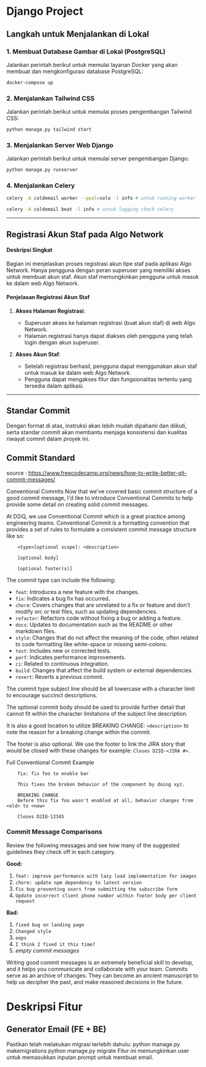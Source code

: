 # Django Project

## Langkah untuk Menjalankan di Lokal

### 1. Membuat Database Gambar di Lokal (PostgreSQL)

Jalankan perintah berikut untuk memulai layanan Docker yang akan membuat dan mengkonfigurasi database PostgreSQL:

```sh
docker-compose up
```

### 2. Menjalankan Tailwind CSS

Jalankan perintah berikut untuk memulai proses pengembangan Tailwind CSS:

```sh
python manage.py tailwind start
```

### 3. Menjalankan Server Web Django

Jalankan perintah berikut untuk memulai server pengembangan Django:

```sh
python manage.py runserver
```

### 4. Menjalankan Celery

```sh
celery -A coldemail worker --pool=solo -l info # untuk running worker

celery -A coldemail beat -l info # untuk logging check celery

```

---

## Registrasi Akun Staf pada Algo Network

#### Deskripsi Singkat

Bagian ini menjelaskan proses registrasi akun tipe staf pada aplikasi Algo Network. Hanya pengguna dengan peran superuser yang memiliki akses untuk membuat akun staf. Akun staf memungkinkan pengguna untuk masuk ke dalam web Algo Network.

#### Penjelasan Registrasi Akun Staf

1. **Akses Halaman Registrasi**:

   - Superuser akses ke halaman registrasi (buat akun staf) di web Algo Network.
   - Halaman registrasi hanya dapat diakses oleh pengguna yang telah login dengan akun superuser.

2. **Akses Akun Staf**:
   - Setelah registrasi berhasil, pengguna dapat menggunakan akun staf untuk masuk ke dalam web Algo Network.
   - Pengguna dapat mengakses fitur dan fungsionalitas tertentu yang tersedia dalam aplikasi.

---

## Standar Commit

Dengan format di atas, instruksi akan lebih mudah dipahami dan diikuti, serta standar commit akan membantu menjaga konsistensi dan kualitas riwayat commit dalam proyek ini.

## Commit Standard

source : https://www.freecodecamp.org/news/how-to-write-better-git-commit-messages/

Conventional Commits
Now that we've covered basic commit structure of a good commit message, I'd like to introduce Conventional Commits to help provide some detail on creating solid commit messages.

At D2iQ, we use Conventional Commit which is a great practice among engineering teams. Conventional Commit is a formatting convention that provides a set of rules to formulate a consistent commit message structure like so:

```
    <type>[optional scope]: <description>

    [optional body]

    [optional footer(s)]

```

The commit type can include the following:

- `feat`: Introduces a new feature with the changes.
- `fix`: Indicates a bug fix has occurred.
- `chore`: Covers changes that are unrelated to a fix or feature and don't modify src or test files, such as updating dependencies.
- `refactor`: Refactors code without fixing a bug or adding a feature.
- `docs`: Updates to documentation such as the README or other markdown files.
- `style`: Changes that do not affect the meaning of the code, often related to code formatting like white-space or missing semi-colons.
- `test`: Includes new or corrected tests.
- `perf`: Indicates performance improvements.
- `ci`: Related to continuous integration.
- `build`: Changes that affect the build system or external dependencies.
- `revert`: Reverts a previous commit.

The commit type subject line should be all lowercase with a character limit to encourage succinct descriptions.

The optional commit body should be used to provide further detail that cannot fit within the character limitations of the subject line description.

It is also a good location to utilize BREAKING CHANGE: `<description>` to note the reason for a breaking change within the commit.

The footer is also optional. We use the footer to link the JIRA story that would be closed with these changes for example: `Closes D2IQ-<JIRA #>`.

Full Conventional Commit Example

```
    fix: fix foo to enable bar

    This fixes the broken behavior of the component by doing xyz.

    BREAKING CHANGE
    Before this fix foo wasn't enabled at all, behavior changes from <old> to <new>

    Closes D2IQ-12345
```

### Commit Message Comparisons

Review the following messages and see how many of the suggested guidelines they check off in each category.

**Good:**

1. `feat: improve performance with lazy load implementation for images`
2. `chore: update npm dependency to latest version`
3. `Fix bug preventing users from submitting the subscribe form`
4. `Update incorrect client phone number within footer body per client request`

**Bad:**

1. `fixed bug on landing page`
2. `Changed style`
3. `oops`
4. `I think I fixed it this time?`
5. _empty commit messages_

Writing good commit messages is an extremely beneficial skill to develop, and it helps you communicate and collaborate with your team. Commits serve as an archive of changes. They can become an ancient manuscript to help us decipher the past, and make reasoned decisions in the future.
# Deskripsi Fitur
## Generator Email (FE + BE)
Pastikan telah melakukan migrasi terlebih dahulu:
python manage.py makemigrations
python manage.py migrate
Fitur ini memungkinkan user untuk memasukkan inputan prompt untuk membuat email.
